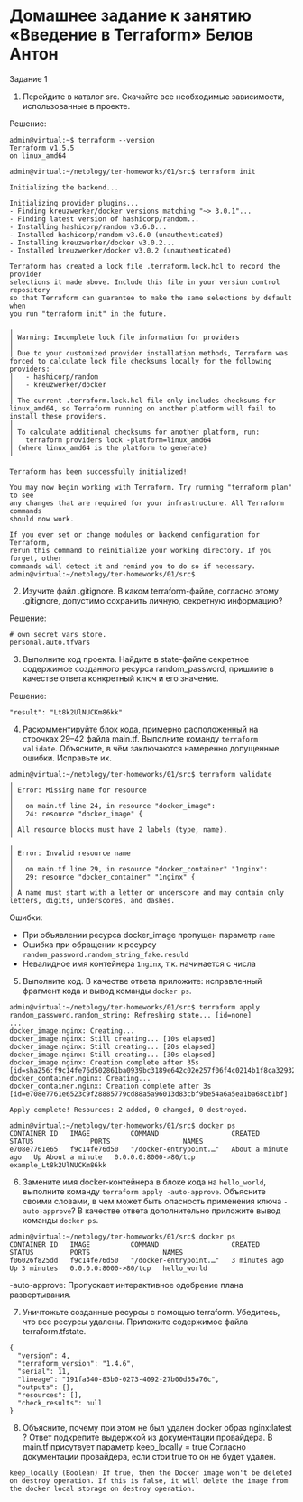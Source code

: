 # Домашнее задание к занятию «Введение в Terraform» Белов Антон
Задание 1

1. Перейдите в каталог src. Скачайте все необходимые зависимости, использованные в проекте.

Решение:

```
admin@virtual:~$ terraform --version 
Terraform v1.5.5
on linux_amd64

admin@virtual:~/netology/ter-homeworks/01/src$ terraform init

Initializing the backend...

Initializing provider plugins...
- Finding kreuzwerker/docker versions matching "~> 3.0.1"...
- Finding latest version of hashicorp/random...
- Installing hashicorp/random v3.6.0...
- Installed hashicorp/random v3.6.0 (unauthenticated)
- Installing kreuzwerker/docker v3.0.2...
- Installed kreuzwerker/docker v3.0.2 (unauthenticated)

Terraform has created a lock file .terraform.lock.hcl to record the provider
selections it made above. Include this file in your version control repository
so that Terraform can guarantee to make the same selections by default when
you run "terraform init" in the future.

╷
│ Warning: Incomplete lock file information for providers
│ 
│ Due to your customized provider installation methods, Terraform was forced to calculate lock file checksums locally for the following providers:
│   - hashicorp/random
│   - kreuzwerker/docker
│ 
│ The current .terraform.lock.hcl file only includes checksums for linux_amd64, so Terraform running on another platform will fail to install these providers.
│ 
│ To calculate additional checksums for another platform, run:
│   terraform providers lock -platform=linux_amd64
│ (where linux_amd64 is the platform to generate)
╵

Terraform has been successfully initialized!

You may now begin working with Terraform. Try running "terraform plan" to see
any changes that are required for your infrastructure. All Terraform commands
should now work.

If you ever set or change modules or backend configuration for Terraform,
rerun this command to reinitialize your working directory. If you forget, other
commands will detect it and remind you to do so if necessary.
admin@virtual:~/netology/ter-homeworks/01/src$ 
```

2. Изучите файл .gitignore. В каком terraform-файле, согласно этому .gitignore, допустимо сохранить личную, секретную информацию?

Решение:

```
# own secret vars store.
personal.auto.tfvars
```

3. Выполните код проекта. Найдите в state-файле секретное содержимое созданного ресурса random_password, пришлите в качестве ответа конкретный ключ и его значение.

Решение:

```
"result": "Lt8k2UlNUCKm86kk"
```

4. Раскомментируйте блок кода, примерно расположенный на строчках 29–42 файла main.tf. Выполните команду `terraform validate`. Объясните, в чём заключаются намеренно допущенные ошибки. Исправьте их.

```
admin@virtual:~/netology/ter-homeworks/01/src$ terraform validate
╷
│ Error: Missing name for resource
│ 
│   on main.tf line 24, in resource "docker_image":
│   24: resource "docker_image" {
│ 
│ All resource blocks must have 2 labels (type, name).
╵
╷
│ Error: Invalid resource name
│ 
│   on main.tf line 29, in resource "docker_container" "1nginx":
│   29: resource "docker_container" "1nginx" {
│ 
│ A name must start with a letter or underscore and may contain only letters, digits, underscores, and dashes.
```

Ошибки:

- При объявлении ресурса docker_image пропущен параметр `name`
- Ошибка при обращении к ресурсу `random_password.random_string_fake.resuld`
- Невалидное имя контейнера `1nginx`, т.к. начинается с числа

5. Выполните код. В качестве ответа приложите: исправленный фрагмент кода и вывод команды `docker ps`.

```
admin@virtual:~/netology/ter-homeworks/01/src$ terraform apply   
random_password.random_string: Refreshing state... [id=none]
...
docker_image.nginx: Creating...
docker_image.nginx: Still creating... [10s elapsed]
docker_image.nginx: Still creating... [20s elapsed]
docker_image.nginx: Still creating... [30s elapsed]
docker_image.nginx: Creation complete after 35s [id=sha256:f9c14fe76d502861ba0939bc3189e642c02e257f06f4c0214b1f8ca329326cdanginx:latest]
docker_container.nginx: Creating...
docker_container.nginx: Creation complete after 3s [id=e708e7761e6523c9f28885779cd88a5a96013d83cbf9be54a6a5ea1ba68cb1bf]

Apply complete! Resources: 2 added, 0 changed, 0 destroyed.
```

```
admin@virtual:~/netology/ter-homeworks/01/src$ docker ps
CONTAINER ID   IMAGE          COMMAND                  CREATED              STATUS              PORTS                  NAMES
e708e7761e65   f9c14fe76d50   "/docker-entrypoint.…"   About a minute ago   Up About a minute   0.0.0.0:8000->80/tcp   example_Lt8k2UlNUCKm86kk
```

6. Замените имя docker-контейнера в блоке кода на `hello_world`, выполните команду `terraform apply -auto-approve`. Объясните своими словами, в чем может быть опасность применения ключа `-auto-approve`? В качестве ответа дополнительно приложите вывод команды `docker ps`.

```
admin@virtual:~/netology/ter-homeworks/01/src$ docker ps
CONTAINER ID   IMAGE          COMMAND                  CREATED         STATUS         PORTS                  NAMES
f06026f825dd   f9c14fe76d50   "/docker-entrypoint.…"   3 minutes ago   Up 3 minutes   0.0.0.0:8000->80/tcp   hello_world
```
-auto-approve: Пропускает интерактивное одобрение плана развертывания.

7. Уничтожьте созданные ресурсы с помощью terraform. Убедитесь, что все ресурсы удалены. Приложите содержимое файла terraform.tfstate.

```
{
  "version": 4,
  "terraform_version": "1.4.6",
  "serial": 11,
  "lineage": "191fa340-83b0-0273-4092-27b00d35a76c",
  "outputs": {},
  "resources": [],
  "check_results": null
}
```

8. Объясните, почему при этом не был удален docker образ nginx:latest ? Ответ подкрепите выдержкой из документации провайдера.
В main.tf присутвует параметр keep_locally = true Согласно документации провайдера, если стои true то он не будет удален.

```
keep_locally (Boolean) If true, then the Docker image won't be deleted on destroy operation. If this is false, it will delete the image from the docker local storage on destroy operation.
```
